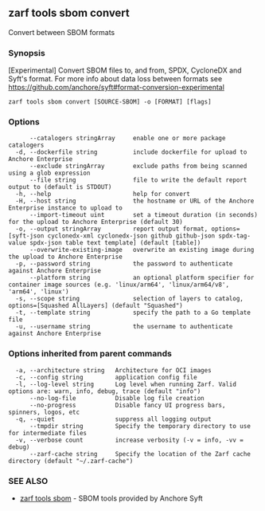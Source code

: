 ## zarf tools sbom convert

Convert between SBOM formats

### Synopsis

[Experimental] Convert SBOM files to, and from, SPDX, CycloneDX and Syft's format. For more info about data loss between formats see https://github.com/anchore/syft#format-conversion-experimental

```
zarf tools sbom convert [SOURCE-SBOM] -o [FORMAT] [flags]
```

### Options

```
      --catalogers stringArray     enable one or more package catalogers
  -d, --dockerfile string          include dockerfile for upload to Anchore Enterprise
      --exclude stringArray        exclude paths from being scanned using a glob expression
      --file string                file to write the default report output to (default is STDOUT)
  -h, --help                       help for convert
  -H, --host string                the hostname or URL of the Anchore Enterprise instance to upload to
      --import-timeout uint        set a timeout duration (in seconds) for the upload to Anchore Enterprise (default 30)
  -o, --output stringArray         report output format, options=[syft-json cyclonedx-xml cyclonedx-json github github-json spdx-tag-value spdx-json table text template] (default [table])
      --overwrite-existing-image   overwrite an existing image during the upload to Anchore Enterprise
  -p, --password string            the password to authenticate against Anchore Enterprise
      --platform string            an optional platform specifier for container image sources (e.g. 'linux/arm64', 'linux/arm64/v8', 'arm64', 'linux')
  -s, --scope string               selection of layers to catalog, options=[Squashed AllLayers] (default "Squashed")
  -t, --template string            specify the path to a Go template file
  -u, --username string            the username to authenticate against Anchore Enterprise
```

### Options inherited from parent commands

```
  -a, --architecture string   Architecture for OCI images
  -c, --config string         application config file
  -l, --log-level string      Log level when running Zarf. Valid options are: warn, info, debug, trace (default "info")
      --no-log-file           Disable log file creation
      --no-progress           Disable fancy UI progress bars, spinners, logos, etc
  -q, --quiet                 suppress all logging output
      --tmpdir string         Specify the temporary directory to use for intermediate files
  -v, --verbose count         increase verbosity (-v = info, -vv = debug)
      --zarf-cache string     Specify the location of the Zarf cache directory (default "~/.zarf-cache")
```

### SEE ALSO

* [zarf tools sbom](zarf_tools_sbom.md)	 - SBOM tools provided by Anchore Syft

